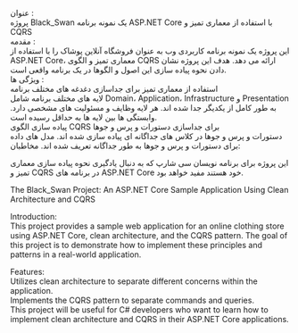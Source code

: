  عنوان :   
 پروژه Black_Swan یک نمونه برنامه ASP.NET Core با استفاده از معماری تمیز و CQRS           
  مقدمه :    
  این پروژه یک نمونه برنامه کاربردی وب به عنوان فروشگاه آنلاین پوشاک را با استفاده از ASP.NET Core، معماری تمیز و الگوی CQRS ارائه می دهد. هدف این پروژه نشان دادن نحوه پیاده سازی این اصول و الگوها در یک برنامه واقعی است.   
   ویژگی ها :    
   استفاده از معماری تمیز برای جداسازی دغدغه های مختلف برنامه    
   لایه های مختلف برنامه شامل Domain، Application، Infrastructure و Presentation به طور کامل از یکدیگر جدا شده اند.
هر لایه وظایف و مسئولیت های مشخصی دارد.
وابستگی ها بین لایه ها به حداقل رسیده است.  
 پیاده سازی الگوی CQRS برای جداسازی دستورات و پرس و جوها   
 دستورات و پرس و جوها در کلاس های جداگانه ای پیاده سازی شده اند.
مدل های داده برای دستورات و پرس و جوها به طور جداگانه تعریف شده اند.
 مخاطبان:

این پروژه برای برنامه نویسان سی شارپ که به دنبال یادگیری نحوه پیاده سازی معماری تمیز و CQRS در برنامه های ASP.NET Core خود هستند مفید خواهد بود.   

The Black_Swan Project: An ASP.NET Core Sample Application Using Clean Architecture and CQRS 

Introduction:  
This project provides a sample web application for an online clothing store using ASP.NET Core, clean architecture, and the CQRS pattern. The goal of this project is to demonstrate how to implement these principles and patterns in a real-world application.   

Features:       
Utilizes clean architecture to separate different concerns within the application.   
Implements the CQRS pattern to separate commands and queries.                        
This project will be useful for C# developers who want to learn how to implement clean architecture and CQRS in their ASP.NET Core applications.   
 

